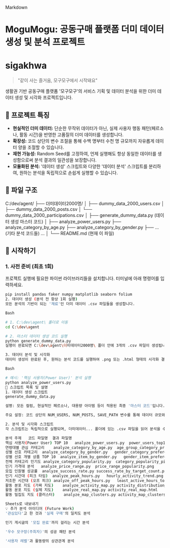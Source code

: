 Markdown

# MoguMogu: 공동구매 플랫폼 더미 데이터 생성 및 분석 프로젝트
# sigakhwa

> "같이 사는 즐거움, 모구모구에서 시작돼요"

생활권 기반 공동구매 플랫폼 '모구모구'의 서비스 기획 및 데이터 분석을 위한 더미 데이터 생성 및 시각화 프로젝트입니다.

## 🌟 프로젝트 특징

- **현실적인 더미 데이터:** 단순한 무작위 데이터가 아닌, 실제 사용자 행동 패턴(페르소나, 활동 시간)을 반영한 고품질의 더미 데이터를 생성합니다.
- **확장성:** 코드 상단의 변수 조절을 통해 수백 명부터 수천 명 규모까지 자유롭게 데이터 양을 조절할 수 있습니다.
- **재현 가능성:** Random Seed를 고정하여, 언제 실행해도 항상 동일한 데이터를 생성함으로써 분석 결과의 일관성을 보장합니다.
- **모듈화된 분석:** '데이터 생성' 스크립트와 다양한 '데이터 분석' 스크립트를 분리하여, 원하는 분석을 독립적으로 손쉽게 실행할 수 있습니다.

## 📂 파일 구조

C:/dev/agent/
├── 더미데이터2000명/
│   ├── dummy_data_2000_users.csv
│   ├── dummy_data_2000_posts.csv
│   └── dummy_data_2000_participations.csv
│
├── generate_dummy_data.py  (데이터 생성 마스터 코드)
│
├── analyze_power_users.py
├── analyze_category_by_age.py
├── analyze_category_by_gender.py
├── ... (기타 분석 코드들) ...
│
└── README.md (현재 이 파일)


## 🚀 시작하기

### 1. 사전 준비 (최초 1회)

프로젝트 실행에 필요한 파이썬 라이브러리들을 설치합니다. 터미널에 아래 명령어를 입력하세요.

```bash
pip install pandas faker numpy matplotlib seaborn folium
2. 데이터 생성 (분석 전 항상 1회 실행)
모든 분석의 기반이 되는 '재료'인 더미 데이터 .csv 파일들을 생성합니다.

Bash

# 1. C:\dev\agent\ 폴더로 이동
cd C:\dev\agent

# 2. 마스터 데이터 생성 코드 실행
python generate_dummy_data.py
실행이 완료되면 C:\dev\agent\더미데이터2000명\ 폴더 안에 3개의 .csv 파일이 생성됩니다.

3. 데이터 분석 및 시각화
데이터 생성이 완료된 후, 원하는 분석 코드를 실행하여 .png 또는 .html 형태의 시각화 결과물을 얻을 수 있습니다.

Bash

# 예시: '핵심 사용자(Power User)' 분석 실행
python analyze_power_users.py
📜 스크립트 목록 및 설명
1. 데이터 생성 스크립트
generate_dummy_data.py

설명: 모든 컬럼, 현실적인 페르소나, 대용량 아이템 등이 적용된 최종 '마스터 코드'입니다. 이 파일을 실행하여 모든 분석의 기반이 되는 .csv 데이터를 생성합니다.

주요 설정: 코드 상단의 NUM_USERS, NUM_POSTS, SAVE_PATH 변수를 통해 데이터 규모와 저장 위치를 쉽게 변경할 수 있습니다.

2. 분석 및 시각화 스크립트
각 스크립트는 독립적으로 실행되며, 더미데이터... 폴더에 있는 .csv 파일을 읽어 분석을 수행합니다.

분석 주제	코드 파일명	결과 파일명
핵심 사용자(Power User) TOP 10	analyze_power_users.py	power_users_top10.png
연령대별 관심 카테고리	analyze_category_by_age.py	age_group_category_preference.png
성별 선호 카테고리	analyze_category_by_gender.py	gender_category_preference.png
성별 선호 개별 상품 TOP 10	analyze_item_by_gender.py	gender_item_preference_top10.png
전체 카테고리 인기도	analyze_category_popularity.py	category_popularity_pie_chart.png
인기 가격대 분석	analyze_price_range.py	price_range_popularity.png
모집 인원별 성공률	analyze_success_rate.py	success_rate_by_target_count.png
인기 시간대 (피크 타임)	analyze_peak_hours.py	hourly_activity_trend.png
저조한 시간대 (오프 피크)	analyze_off_peak_hours.py	least_active_hours_top5.png
활동 분포 지도 (가짜 지도)	analyze_activity_map.py	activity_distribution_map.png
활동 분포 지도 (실제 지도)	analyze_real_map.py	activity_real_map.html
활동 밀집도 지도 (클러스터)	analyze_map_clusters.py	activity_map_clusters.html

Sheets로 내보내기
💡 추가 분석 아이디어 (Future Work)
'관심있다'고 한 것과 '실제 구매'의 일치도 분석

인기 게시글의 '모집 완료'까지 걸리는 시간 분석

'우수 모구장(주최자)'의 성공 패턴 분석

'사용자 레벨'과 활동량의 상관관계 분석